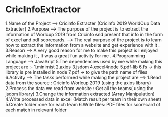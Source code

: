 # CricInfoExtractor
1.Name of the Project -->  Cricinfo Extracter (Cricinfo 2019 WorldCup Data Extracter)
2.Purpose --> The purpose of the project is to extract the information of Worlcup 2019 from Cricinfo snd present that info in the form of excel and pdf scorecards.
          --> The real purpose of the project is to learn how to extract the information from a website and get experience with it .
3.Reason --> A very good reason for me to make this project is I enjoyed while making it , It was a great fun activity for me .
4.Programming Language --> JavaSript 
5.The dependencies used by me while making this project are :- 1.minimist 
                                                               2.axios 
                                                               3.jsdom 
                                                               4.excel4node
                                                               5.pdf-lib
                                                               6.fs -> this library is pre installed in node
                                                               7.pdf -> to give the path name of files
6.Activity --> The tasks performed while making the project are -->
              1.Read data from the source : Cricinfo Worlcup 2019 (using the axios library)   
              2.Process the data we read from website : Get all the teams( using the jsdom library)
              3.Change the information extracted (Array Manipulation)
              4.Write processed data in excel (Match result per team in their own sheet)
              5.Create folder :one for each team
              6.Write files: PDF files for scorecard of each match in relevant folder
                                                                      
